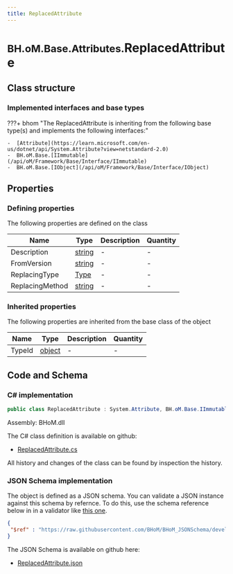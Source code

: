 ```yaml
---
title: ReplacedAttribute
---
```


# <small>BH.oM.Base.Attributes.</small>**ReplacedAttribute**



## Class structure

### Implemented interfaces and base types

???+ bhom "The ReplacedAttribute is inheriting from the following base type(s) and implements the following interfaces:"

    -  [Attribute](https://learn.microsoft.com/en-us/dotnet/api/System.Attribute?view=netstandard-2.0)
    -  BH.oM.Base.[IImmutable](/api/oM/Framework/Base/Interface/IImmutable)
    -  BH.oM.Base.[IObject](/api/oM/Framework/Base/Interface/IObject)


## Properties



### Defining properties

The following properties are defined on the class

| Name             | Type             | Description      | Quantity         |
|------------------|------------------|------------------|------------------|
| Description | [string](https://learn.microsoft.com/en-us/dotnet/api/System.String?view=netstandard-2.0) | - | - |
| FromVersion | [string](https://learn.microsoft.com/en-us/dotnet/api/System.String?view=netstandard-2.0) | - | - |
| ReplacingType | [Type](https://learn.microsoft.com/en-us/dotnet/api/System.Type?view=netstandard-2.0) | - | - |
| ReplacingMethod | [string](https://learn.microsoft.com/en-us/dotnet/api/System.String?view=netstandard-2.0) | - | - |


### Inherited properties
The following properties are inherited from the base class of the object

| Name             | Type             | Description      | Quantity         |
|------------------|------------------|------------------|------------------|
| TypeId | [object](https://learn.microsoft.com/en-us/dotnet/api/System.Object?view=netstandard-2.0) | - | - |


## Code and Schema

### C# implementation

``` C# title="C#"
public class ReplacedAttribute : System.Attribute, BH.oM.Base.IImmutable, BH.oM.Base.IObject
```

Assembly: BHoM.dll

The C# class definition is available on github:

- [ReplacedAttribute.cs](https://github.com/BHoM/BHoM/blob/develop/BHoM/Attributes\ReplacedAttribute.cs)

All history and changes of the class can be found by inspection the history.
### JSON Schema implementation

The object is defined as a JSON schema. You can validate a JSON instance against this schema by refernce. To do this, use the schema reference below in in a validator like [this one](https://www.jsonschemavalidator.net/).

``` json title="JSON Schema"
{
 "$ref" : "https://raw.githubusercontent.com/BHoM/BHoM_JSONSchema/develop/BHoM/Attributes/ReplacedAttribute.json"
}
```

The JSON Schema is available on github here:

- [ReplacedAttribute.json](https://github.com/BHoM/BHoM_JSONSchema/blob/develop/BHoM/Attributes/ReplacedAttribute.json)

